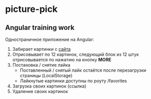 # picture-pick
## Angular training work

Одностраничное приложение на Angular:
1. Забирает картинки с [сайта](https://jsonplaceholder.typicode.com/)
2. Отрисовывает по 12 картинок, следующий блок из 12 штук отрисовывается по нажатию на кнопку **MORE**
3. Постановка / снятие лайка
   + Поставленный / снятый лайк остаётся после перезагрузки страницы (LocalStorage)
   + Лайкнутые картинки доступны по роуту /favorites
4. Загрузка своих картинок (ссылка)
5. Удаление своих картинок
